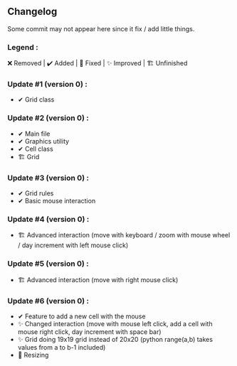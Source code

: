 ## Changelog
Some commit may not appear here since it fix / add little things.

### Legend :
❌ Removed | ✔️ Added | 💫 Fixed | ✨ Improved | 🏗️ Unfinished

### Update #1 (version 0) :
- ✔ Grid class

### Update #2 (version 0) :
- ✔ Main file
- ✔ Graphics utility
- ✔ Cell class
- 🏗️ Grid

### Update #3 (version 0) :
- ✔ Grid rules
- ✔ Basic mouse interaction

### Update #4 (version 0) :
- 🏗️ Advanced interaction (move with keyboard / zoom with mouse wheel / day increment with left mouse click)

### Update #5 (version 0) :
- 🏗️ Advanced interaction (move with right mouse click)

### Update #6 (version 0) :
- ✔ Feature to add a new cell with the mouse
- ✨ Changed interaction (move with mouse left click, add a cell with mouse right click, day increment with space bar)
- ✨ Grid doing 19x19 grid instead of 20x20 (python range(a,b) takes values from a to b-1 included)
- 💫 Resizing